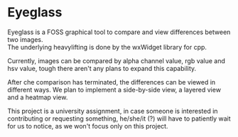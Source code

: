 # Eyeglass
Eyeglass is a FOSS graphical tool to compare and view differences between two images.   
The underlying heavylifting is done by the wxWidget library for cpp.   

Currently, images can be compared by alpha channel value, rgb value and hsv value, tough there aren't any plans to expand this capability.

After che comparison has terminated, the differences can be viewed in different ways.
We plan to implement a side-by-side view, a layered view and a heatmap view.

This project is a university assignment, in case someone is interested in contributing or requesting something, he/she/it (?) will have to patiently wait for us to notice, as we won't focus only on this project.
